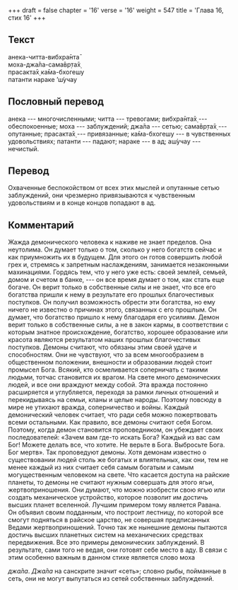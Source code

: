+++
draft = false
chapter = '16'
verse = '16'
weight = 547
title = 'Глава 16, стих 16'
+++
## Текст

анека-читта-вибхра̄нта̄  
моха-джа̄ла-сама̄вр̣та̄х̣  
прасакта̄х̣ ка̄ма-бхогешу  
патанти нараке ’ш́учау

## Пословный перевод

анека --- многочисленными; читта --- тревогами; вибхра̄нта̄х̣ ---
обеспокоенные; моха --- заблуждений; джа̄ла --- сетью; сама̄вр̣та̄х̣ ---
опутанные; прасакта̄х̣ --- привязанные; ка̄ма-бхогешу --- в чувственных
удовольствиях; патанти --- падают; нараке --- в ад; аш́учау --- нечистый.

## Перевод

Охваченные беспокойством от всех этих мыслей и опутанные сетью
заблуждений, они чрезмерно привязываются к чувственным удовольствиям и в
конце концов попадают в ад.

## Комментарий

Жажда демонического человека к наживе не знает пределов. Она неутолима.
Он думает только о том, сколько у него богатств сейчас и как приумножить
их в будущем. Для этого он готов совершить любой грех и, стремясь к
запретным наслаждениям, занимается незаконными махинациями. Гордясь тем,
что у него уже есть: своей землей, семьей, домом и счетом в банке, ---
он все время думает о том, как стать еще богаче. Он верит только в
собственные силы и не знает, что все его богатства пришли к нему в
результате его прошлых благочестивых поступков. Он получил возможность
обрести эти богатства, но ему ничего не известно о причинах этого,
связанных с его прошлым. Он думает, что богатство пришло к нему
благодаря его усилиям. Демон верит только в собственные силы, а не в
закон кармы, в соответствии с которым знатное происхождение, богатство,
хорошее образование или красота являются результатом наших прошлых
благочестивых поступков. Демоны считают, что обязаны этим своей удаче и
способностям. Они не чувствуют, что за всем многообразием в общественном
положении, внешности и образовании людей стоит промысел Бога. Всякий,
кто осмеливается соперничать с такими людьми, тотчас становится их
врагом. На свете много демонических людей, и все они враждуют между
собой. Эта вражда постоянно расширяется и углубляется, переходя за рамки
личных отношений и перекидываясь на семьи, кланы и целые народы. Поэтому
повсюду в мире не утихают вражда, соперничество и войны. Каждый
демонический человек считает, что ради себя можно пожертвовать всеми
остальными. Как правило, все демоны считают себя Богом. Поэтому, когда
демон становится проповедником, он убеждает своих последователей: «Зачем
вам где-то искать Бога? Каждый из вас сам Бог! Можете делать все, что
хотите. Не верьте в Бога. Выбросьте Бога. Бог мертв». Так проповедуют
демоны. Хотя демонам известно о существовании людей столь же богатых и
влиятельных, как они, тем не менее каждый из них считает себя самым
богатым и самым могущественным человеком на свете. Что касается доступа
на райские планеты, то демоны не считают нужным совершать для этого
ягьи, жертвоприношения. Они думают, что можно изобрести свою ягью или
создать механическое устройство, которое позволит им достичь высших
планет вселенной. Лучшим примером тому является Равана. Он объявил своим
подданным, что построит лестницу, по которой все смогут подняться в
райское царство, не совершая предписанных Ведами жертвоприношений. Точно
так же нынешние демоны пытаются достичь высших планетных систем на
механических средствах передвижения. Все это примеры демонических
заблуждений. В результате, сами того не ведая, они готовят себе место в
аду. В связи с этим особенно важным в данном стихе является слово моха

*джа̄ла*. *Джа̄ла* на санскрите значит «сеть»; словно рыбы, пойманные в
сеть, они не могут выпутаться из сетей собственных заблуждений.
